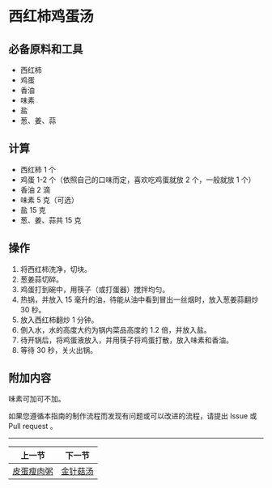# 西红柿鸡蛋汤

## 必备原料和工具

- 西红柿
- 鸡蛋
- 香油
- 味素
- 盐
- 葱、姜、蒜

## 计算

- 西红柿 1 个
- 鸡蛋 1-2 个（依照自己的口味而定，喜欢吃鸡蛋就放 2 个，一般就放 1 个）
- 香油 2 滴
- 味素 5 克（可选）
- 盐 15 克
- 葱、姜、蒜共 15 克

## 操作

1. 将西红柿洗净，切块。
2. 葱姜蒜切碎。
3. 鸡蛋打到碗中，用筷子（或打蛋器）搅拌均匀。
4. 热锅，并放入 15 毫升的油，待能从油中看到冒出一丝烟时，放入葱姜蒜翻炒 30 秒。
5. 放入西红柿翻炒 1 分钟。
6. 倒入水，水的高度大约为锅内菜品高度的 1.2 倍，并放入盐。
7. 待开锅后，将鸡蛋液放入，并用筷子将鸡蛋打散，放入味素和香油。
8. 等待 30 秒，关火出锅。

## 附加内容

味素可加可不加。

如果您遵循本指南的制作流程而发现有问题或可以改进的流程，请提出 Issue 或 Pull request 。

<hr>

| 上一节 | 下一节 |
| --- | --- |
| [皮蛋瘦肉粥](../porridge/皮蛋瘦肉粥.md) | [金针菇汤](../soup/金针菇汤.md) |